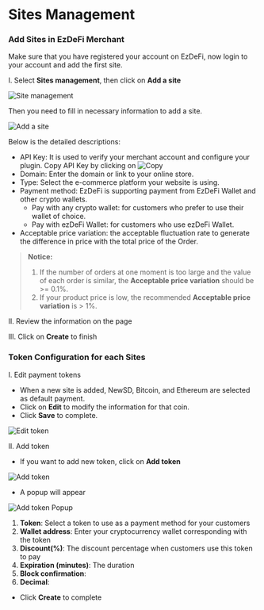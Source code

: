 # Sites Management

### Add Sites in EzDeFi Merchant
 
Make sure that you have registered your account on EzDeFi, now login to your account and add the first site.

I. Select **Sites management**, then click on **Add a site**

![Site management](../../img/site-management.png "Site management")

Then you need to fill in necessary information to add a site.

![Add a site](../../img/add-a-site.png "Add a site")

Below is the detailed descriptions:

* API Key: It is used to verify your merchant account and configure your plugin. Copy API Key by clicking on ![Copy](../../img/copy.png "Copy")
* Domain: Enter the domain or link to your online store.
* Type: Select the e-commerce platform your website is using.
* Payment method: EzDeFi is supporting payment from EzDeFi Wallet and other crypto wallets.
  * Pay with any crypto wallet: for customers who prefer to use their wallet of choice.
  * Pay with ezDeFi Wallet: for customers who use ezDeFi Wallet.
* Acceptable price variation: the acceptable fluctuation rate to generate the difference in price with the total price of the Order.

> **Notice:**
> 1. If the number of orders at one moment is too large and the value of each order is similar, the **Acceptable price variation** should be >= 0.1%.
> 2. If your product price is low, the recommended **Acceptable price variation** is > 1%.

II. Review the information on the page

III. Click on **Create** to finish

### Token Configuration for each Sites

I. Edit payment tokens

* When a new site is added, NewSD, Bitcoin, and Ethereum are selected as default payment.
* Click on **Edit** to modify the information for that coin.
* Click **Save** to complete.

![Edit token](../../img/edit-token.png "Edit token")

II. Add token

* If you want to add new token, click on **Add token**

![Add token](../../img/add-token.png "Add token")

* A popup will appear

![Add token Popup](../../img/add-token-popup.png "Add token Popup")

1. **Token**: Select a token to use as a payment method for your customers
2. **Wallet address**: Enter your cryptocurrency wallet corresponding with the token
3. **Discount(%)**: The discount percentage when customers use this token to pay
4. **Expiration (minutes)**: The duration
5. **Block confirmation**:
6. **Decimal**:

* Click **Create** to complete

![]()